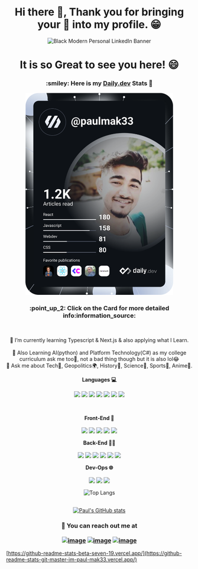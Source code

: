 <!--
<div align="center">
<img width="150" src="https://img.shields.io/github/followers/im-paul-mak33?label=Follow&style=social"/> <img width="110" src="https://visitor-badge.laobi.icu/badge?page_id=im-paul-mak33.im-paul-mak33"/> </div>
-->

<div align="center">

# Hi there 👋, Thank you for bringing your :eyes: into my profile. :grin:

![Black Modern Personal LinkedIn Banner](https://user-images.githubusercontent.com/106434904/193063048-89aa1d51-348e-42f9-bca6-c436163084ed.png)

# It is so Great to see you here! :smile: <br>

</div>
 
<h3><p align="center"> :smiley: Here is my <a href="https://app.daily.dev/paulmak33">Daily.dev</a> Stats 🎴 </p></h3>
<div align="center" >
<a href="https://app.daily.dev/paulmak33" ><img src="https://github.com/im-paul-mak33/im-paul-mak33/blob/main/devcard.svg" width="400" alt="Sourav Paul's Dev Card"/></a> <br></div>
<h3><p align="center"> :point_up_2: Click on the Card for more detailed info:information_source: </p></h3><br>

<div align="center">

🌱 I’m currently learning Typescript & Next.js & also applying what I Learn. <br><br>
🤖 Also Learning AI(python) and Platform Technology(C#) as my college curriculum ask me too🤷, not a bad thing though but it is also lol😂 <br>
💬 Ask me about Tech🤖, Geopolitics🌍, History📜, Science📡, Sports🏓, Anime🍥.


<p><b>Languages 💻</b> <br><br> 
 <img src="https://camo.githubusercontent.com/49fbb99f92674cc6825349b154b65aaf4064aec465d61e8e1f9fb99da3d922a1/68747470733a2f2f696d672e736869656c64732e696f2f62616467652f68746d6c352d2532334533344632362e7376673f7374796c653d666f722d7468652d6261646765266c6f676f3d68746d6c35266c6f676f436f6c6f723d7768697465" />
 <img src="https://camo.githubusercontent.com/e6b67b27998fca3bccf4c0ee479fc8f9de09d91f389cccfbe6cb1e29c10cfbd7/68747470733a2f2f696d672e736869656c64732e696f2f62616467652f637373332d2532333135373242362e7376673f7374796c653d666f722d7468652d6261646765266c6f676f3d63737333266c6f676f436f6c6f723d7768697465" />
 <img src="https://camo.githubusercontent.com/aeddc848275a1ffce386dc81c04541654ca07b2c43bbb8ad251085c962672aea/68747470733a2f2f696d672e736869656c64732e696f2f62616467652f6a6176617363726970742d2532333332333333302e7376673f7374796c653d666f722d7468652d6261646765266c6f676f3d6a617661736372697074266c6f676f436f6c6f723d253233463744463145" />
 <img src="https://camo.githubusercontent.com/ee71fcc1aa3d059265517741dffc4161922fd744377e7a5f07c43381d0aa9aac/68747470733a2f2f696d672e736869656c64732e696f2f62616467652f747970657363726970742d2532333030374143432e7376673f7374796c653d666f722d7468652d6261646765266c6f676f3d74797065736372697074266c6f676f436f6c6f723d7768697465" />
 <img src="https://camo.githubusercontent.com/a44844ce4d3bf26f4685d5ae0e0fab359cdeca62ad71c675d3d89fd30f418665/68747470733a2f2f696d672e736869656c64732e696f2f62616467652f6d61726b646f776e2d2532333030303030302e7376673f7374796c653d666f722d7468652d6261646765266c6f676f3d6d61726b646f776e266c6f676f436f6c6f723d7768697465" />
 <img src="https://camo.githubusercontent.com/a1b2dac5667822ee0d98ae6d799da61987fd1658dfeb4d2ca6e3c99b1535ebd8/68747470733a2f2f696d672e736869656c64732e696f2f62616467652f707974686f6e2d3336373041303f7374796c653d666f722d7468652d6261646765266c6f676f3d707974686f6e266c6f676f436f6c6f723d666664643534" />
 <img src="https://camo.githubusercontent.com/6443e3e6592789571b9dcf95eec0df83fe44ac06ef951d4bbcd7080be82f6ae0/68747470733a2f2f696d672e736869656c64732e696f2f62616467652f57696e646f77732532305465726d696e616c742d2532333444344434442e7376673f7374796c653d666f722d7468652d6261646765266c6f676f3d77696e646f77732d7465726d696e616c266c6f676f436f6c6f723d7768697465" />
</p><br>

<p><b>Front-End 🌳</b> <br><br>
 <img src="https://camo.githubusercontent.com/ec8056bddf659d21de39b358d9786e56731cd767117e091348411666a5e7eee6/68747470733a2f2f696d672e736869656c64732e696f2f62616467652f7461696c77696e646373732d2532333338423241432e7376673f7374796c653d666f722d7468652d6261646765266c6f676f3d7461696c77696e642d637373266c6f676f436f6c6f723d7768697465" />
 <img src="https://camo.githubusercontent.com/ab4c3c731a174a63df861f7b118d6c8a6c52040a021a552628db877bd518fe84/68747470733a2f2f696d672e736869656c64732e696f2f62616467652f72656163742d2532333230323332612e7376673f7374796c653d666f722d7468652d6261646765266c6f676f3d7265616374266c6f676f436f6c6f723d253233363144414642" />
 <img src="https://camo.githubusercontent.com/b7395b00d152dc8f19cec61f582369bd580e31b8ed93d34646ec43aa675baa7c/68747470733a2f2f696d672e736869656c64732e696f2f62616467652f4e6578742d626c61636b3f7374796c653d666f722d7468652d6261646765266c6f676f3d6e6578742e6a73266c6f676f436f6c6f723d7768697465" />
 <img src="https://camo.githubusercontent.com/7d7b100e379663ee40a20989e6c61737e6396c1dafc3a7c6d2ada8d4447eb0e4/68747470733a2f2f696d672e736869656c64732e696f2f62616467652f6e6f64652e6a732d3644413535463f7374796c653d666f722d7468652d6261646765266c6f676f3d6e6f64652e6a73266c6f676f436f6c6f723d7768697465" />
 <img src="https://camo.githubusercontent.com/5e97a4e428eb8bdf169c671b77ebe47f45cf9ca4e704e4bcac4932d3c8511ad6/68747470733a2f2f696d672e736869656c64732e696f2f62616467652f43616e76612d2532333030433443432e7376673f7374796c653d666f722d7468652d6261646765266c6f676f3d43616e7661266c6f676f436f6c6f723d7768697465" />
</p>

<p><b>Back-End 🌿🌿</b> <br><br>
 <img src="https://camo.githubusercontent.com/918fce8d50581bd97b7133e677a78ed2cad14f970522f219daaeb6d1c81060e1/68747470733a2f2f696d672e736869656c64732e696f2f62616467652f6d7973716c2d2532333030662e7376673f7374796c653d666f722d7468652d6261646765266c6f676f3d6d7973716c266c6f676f436f6c6f723d7768697465" />
 <img src="https://camo.githubusercontent.com/7d7b100e379663ee40a20989e6c61737e6396c1dafc3a7c6d2ada8d4447eb0e4/68747470733a2f2f696d672e736869656c64732e696f2f62616467652f6e6f64652e6a732d3644413535463f7374796c653d666f722d7468652d6261646765266c6f676f3d6e6f64652e6a73266c6f676f436f6c6f723d7768697465" />
 <img src="https://camo.githubusercontent.com/f6d50128cb007f85916b7a899da5d94f654dce35a37331c8d28573aef46f4274/68747470733a2f2f696d672e736869656c64732e696f2f62616467652f6769746875622d2532333132313031312e7376673f7374796c653d666f722d7468652d6261646765266c6f676f3d676974687562266c6f676f436f6c6f723d7768697465" />
 <img src="https://camo.githubusercontent.com/ebd60befd49443c14417baff1700c7887f1a3c9c171612b2021a24c597e4b2ea/68747470733a2f2f696d672e736869656c64732e696f2f62616467652f72656469732d2532334444303033312e7376673f7374796c653d666f722d7468652d6261646765266c6f676f3d7265646973266c6f676f436f6c6f723d7768697465" />
 <img src="https://camo.githubusercontent.com/c839570bc71901106b11b8411d9277a6a8356a9431e4a16d6c26db82caab7d62/68747470733a2f2f696d672e736869656c64732e696f2f62616467652f4d6f6e676f44422d2532333465613934622e7376673f7374796c653d666f722d7468652d6261646765266c6f676f3d6d6f6e676f6462266c6f676f436f6c6f723d7768697465" />
 <img src="https://camo.githubusercontent.com/3cade759d371db9e2ec7e29d9a4c1acfd084d548545505fc8e36a874bc879b03/68747470733a2f2f696d672e736869656c64732e696f2f62616467652f2533435365727665722533452d2532333732383944412e7376673f7374796c653d666f722d7468652d6261646765266c6f676f3d646973636f7264266c6f676f436f6c6f723d7768697465" />
</p>

<p><b>Dev-Ops 🌐</b> <br><br>
 <img src="https://camo.githubusercontent.com/6b7f701cf0bea42833751b754688f1a27b6090fdf90bf2b226addff01be817f0/68747470733a2f2f696d672e736869656c64732e696f2f62616467652f646f636b65722d2532333064623765642e7376673f7374796c653d666f722d7468652d6261646765266c6f676f3d646f636b6572266c6f676f436f6c6f723d7768697465" />
 <img src="https://camo.githubusercontent.com/922a5d8888929fc17acaaf995fe42f50788f30a5b58f45b03c6bafc9e4b5791f/68747470733a2f2f696d672e736869656c64732e696f2f62616467652f6b756265726e657465732d2532333332366365352e7376673f7374796c653d666f722d7468652d6261646765266c6f676f3d6b756265726e65746573266c6f676f436f6c6f723d7768697465" />
 <img src="https://camo.githubusercontent.com/ed03748e95f8b14c77f71b5833e08c0859c72f3ca1bc7f31d6ed1f018db4d845/68747470733a2f2f696d672e736869656c64732e696f2f62616467652f6a656e6b696e732d2532333243353236332e7376673f7374796c653d666f722d7468652d6261646765266c6f676f3d6a656e6b696e73266c6f676f436f6c6f723d7768697465" />
</p>

![Top Langs](https://github-readme-stats.vercel.app/api/top-langs/?username=im-paul-mak33&theme=tokyonight) <br><br>

[![Paul's GitHub stats](https://github-readme-stats-git-master-im-paul-mak33.vercel.app/api?username=im-paul-mak33)](https://github.com/im-paul-mak33/github-readme-stats)

### 📧 You can reach out me at <br> <br> [![image](https://user-images.githubusercontent.com/106434904/188209066-1cf117bb-3636-4381-ab77-f34d5f5d4da9.png)](mailto:souravpaul210789@gmail.com)  [![image](https://img.shields.io/badge/Twitter-1DA1F2?style=for-the-badge&logo=twitter&logoColor=white)](https://twitter.com/paulmak33)  [![image](https://img.shields.io/badge/GitHub-100000?style=for-the-badge&logo=github&logoColor=white)](https://github.com/im-paul-mak33)

</div>

[https://github-readme-stats-beta-seven-19.vercel.app/](https://github-readme-stats-git-master-im-paul-mak33.vercel.app/)





<!--
**im-paul-mak33/im-paul-mak33** is a ✨ _special_ ✨ repository because its `README.md` (this file) appears on your GitHub profile.

Here are some ideas to get you started:

- 🔭 I’m currently working on ...
- 🌱 I’m currently learning ...
- 👯 I’m looking to collaborate on ...
- 🤔 I’m looking for help with ...
- 💬 Ask me about ...
- 📫 How to reach me: ...
- 😄 Pronouns: ...
- ⚡ Fun fact: ...
-->

